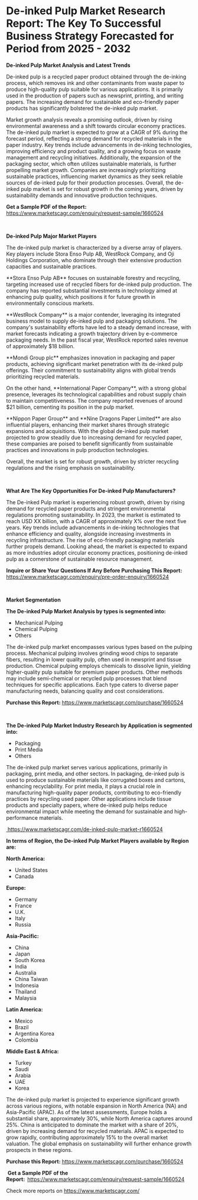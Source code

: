 <p><h1>De-inked Pulp Market Research Report: The Key To Successful Business Strategy Forecasted for Period from 2025 - 2032</h1></p><p><strong>De-inked Pulp Market Analysis and Latest Trends</strong></p>
<p><p>De-inked pulp is a recycled paper product obtained through the de-inking process, which removes ink and other contaminants from waste paper to produce high-quality pulp suitable for various applications. It is primarily used in the production of papers such as newsprint, printing, and writing papers. The increasing demand for sustainable and eco-friendly paper products has significantly bolstered the de-inked pulp market.</p><p>Market growth analysis reveals a promising outlook, driven by rising environmental awareness and a shift towards circular economy practices. The de-inked pulp market is expected to grow at a CAGR of 9% during the forecast period, reflecting a strong demand for recycled materials in the paper industry. Key trends include advancements in de-inking technologies, improving efficiency and product quality, and a growing focus on waste management and recycling initiatives. Additionally, the expansion of the packaging sector, which often utilizes sustainable materials, is further propelling market growth. Companies are increasingly prioritizing sustainable practices, influencing market dynamics as they seek reliable sources of de-inked pulp for their production processes. Overall, the de-inked pulp market is set for robust growth in the coming years, driven by sustainability demands and innovative production techniques.</p></p>
<p><strong>Get a Sample PDF of the Report:&nbsp;</strong> <a href="https://www.marketscagr.com/enquiry/request-sample/1660524?utm_campaign=1869&utm_medium=2&utm_source=Github&utm_content=ia&utm_term=17012025&utm_id=de-inked-pulp">https://www.marketscagr.com/enquiry/request-sample/1660524</a></p>
<p>&nbsp;</p>
<p><strong>De-inked Pulp Major Market Players</strong></p>
<p><p>The de-inked pulp market is characterized by a diverse array of players. Key players include Stora Enso Pulp AB, WestRock Company, and Oji Holdings Corporation, who dominate through their extensive production capacities and sustainable practices. </p><p>**Stora Enso Pulp AB** focuses on sustainable forestry and recycling, targeting increased use of recycled fibers for de-inked pulp production. The company has reported substantial investments in technology aimed at enhancing pulp quality, which positions it for future growth in environmentally conscious markets. </p><p>**WestRock Company** is a major contender, leveraging its integrated business model to supply de-inked pulp and packaging solutions. The company's sustainability efforts have led to a steady demand increase, with market forecasts indicating a growth trajectory driven by e-commerce packaging needs. In the past fiscal year, WestRock reported sales revenue of approximately $18 billion.</p><p>**Mondi Group plc** emphasizes innovation in packaging and paper products, achieving significant market penetration with its de-inked pulp offerings. Their commitment to sustainability aligns with global trends prioritizing recycled materials. </p><p>On the other hand, **International Paper Company**, with a strong global presence, leverages its technological capabilities and robust supply chain to maintain competitiveness. The company reported revenues of around $21 billion, cementing its position in the pulp market.</p><p>**Nippon Paper Group** and **Nine Dragons Paper Limited** are also influential players, enhancing their market shares through strategic expansions and acquisitions. With the global de-inked pulp market projected to grow steadily due to increasing demand for recycled paper, these companies are poised to benefit significantly from sustainable practices and innovations in pulp production technologies. </p><p>Overall, the market is set for robust growth, driven by stricter recycling regulations and the rising emphasis on sustainability.</p></p>
<p>&nbsp;</p>
<p><strong>What Are The Key Opportunities For De-inked Pulp Manufacturers?</strong></p>
<p><p>The De-inked Pulp market is experiencing robust growth, driven by rising demand for recycled paper products and stringent environmental regulations promoting sustainability. In 2023, the market is estimated to reach USD XX billion, with a CAGR of approximately X% over the next five years. Key trends include advancements in de-inking technologies that enhance efficiency and quality, alongside increasing investments in recycling infrastructure. The rise of eco-friendly packaging materials further propels demand. Looking ahead, the market is expected to expand as more industries adopt circular economy practices, positioning de-inked pulp as a cornerstone of sustainable resource management.</p></p>
<p><strong>Inquire or Share Your Questions If Any Before Purchasing This Report:</strong> <a href="https://www.marketscagr.com/enquiry/pre-order-enquiry/1660524?utm_campaign=1869&utm_medium=2&utm_source=Github&utm_content=ia&utm_term=17012025&utm_id=de-inked-pulp">https://www.marketscagr.com/enquiry/pre-order-enquiry/1660524</a></p>
<p>&nbsp;</p>
<p><strong>Market Segmentation</strong></p>
<p><strong>The De-inked Pulp Market Analysis by types is segmented into:</strong></p>
<p><ul><li>Mechanical Pulping</li><li>Chemical Pulping</li><li>Others</li></ul></p>
<p><p>The de-inked pulp market encompasses various types based on the pulping process. Mechanical pulping involves grinding wood chips to separate fibers, resulting in lower quality pulp, often used in newsprint and tissue production. Chemical pulping employs chemicals to dissolve lignin, yielding higher-quality pulp suitable for premium paper products. Other methods may include semi-chemical or recycled pulp processes that blend techniques for specific applications. Each type caters to diverse paper manufacturing needs, balancing quality and cost considerations.</p></p>
<p><strong>Purchase this Report:&nbsp;</strong><a href="https://www.marketscagr.com/purchase/1660524?utm_campaign=1869&utm_medium=2&utm_source=Github&utm_content=ia&utm_term=17012025&utm_id=de-inked-pulp">https://www.marketscagr.com/purchase/1660524</a></p>
<p>&nbsp;</p>
<p><strong>The De-inked Pulp Market Industry Research by Application is segmented into:</strong></p>
<p><ul><li>Packaging</li><li>Print Media</li><li>Others</li></ul></p>
<p><p>The de-inked pulp market serves various applications, primarily in packaging, print media, and other sectors. In packaging, de-inked pulp is used to produce sustainable materials like corrugated boxes and cartons, enhancing recyclability. For print media, it plays a crucial role in manufacturing high-quality paper products, contributing to eco-friendly practices by recycling used paper. Other applications include tissue products and specialty papers, where de-inked pulp helps reduce environmental impact while meeting the demand for sustainable and high-performance materials.</p></p>
<p><a href="https://www.marketscagr.com/de-inked-pulp-market-r1660524?utm_campaign=1869&utm_medium=2&utm_source=Github&utm_content=ia&utm_term=17012025&utm_id=de-inked-pulp">&nbsp;https://www.marketscagr.com/de-inked-pulp-market-r1660524</a></p>
<p><strong>In terms of Region, the De-inked Pulp Market Players available by Region are:</strong></p>
<p>
    <p> <strong> North America: </strong>
        <ul>
            <li>United States</li>
            <li>Canada</li>
        </ul>
        </p> 
    <p> <strong> Europe: </strong>
        <ul>
            <li>Germany</li>
            <li>France</li>
            <li>U.K.</li>
            <li>Italy</li>
            <li>Russia</li>
        </ul>
        </p> 
    <p> <strong> Asia-Pacific: </strong>
        <ul>
            <li>China</li>
            <li>Japan</li>
            <li>South Korea</li>
            <li>India</li>
            <li>Australia</li>
            <li>China Taiwan</li>
            <li>Indonesia</li>
            <li>Thailand</li>
            <li>Malaysia</li>
        </ul>
        </p> 
    <p> <strong> Latin America: </strong>
        <ul>
            <li>Mexico</li>
            <li>Brazil</li>
            <li>Argentina Korea</li>
            <li>Colombia</li>
        </ul>
        </p> 
    <p> <strong> Middle East & Africa: </strong>
        <ul>
            <li>Turkey</li>
            <li>Saudi</li>
            <li>Arabia</li>
            <li>UAE</li>
            <li>Korea</li>
        </ul>
    </p>
    </p>
<p><p>The de-inked pulp market is projected to experience significant growth across various regions, with notable expansion in North America (NA) and Asia-Pacific (APAC). As of the latest assessments, Europe holds a substantial share, approximately 30%, while North America captures around 25%. China is anticipated to dominate the market with a share of 20%, driven by increasing demand for recycled materials. APAC is expected to grow rapidly, contributing approximately 15% to the overall market valuation. The global emphasis on sustainability will further enhance growth prospects in these regions.</p></p>
<p><strong>Purchase this Report: </strong><a href="https://www.marketscagr.com/purchase/1660524?utm_campaign=1869&utm_medium=2&utm_source=Github&utm_content=ia&utm_term=17012025&utm_id=de-inked-pulp">https://www.marketscagr.com/purchase/1660524</a></p>
<p>&nbsp;<strong>Get a Sample PDF of the Report:&nbsp;&nbsp;</strong><a href="https://www.marketscagr.com/enquiry/request-sample/1660524?utm_campaign=1869&utm_medium=2&utm_source=Github&utm_content=ia&utm_term=17012025&utm_id=de-inked-pulp">https://www.marketscagr.com/enquiry/request-sample/1660524</a></p>
<p><strong></strong></p>
<p>Check more reports on <a href="https://www.marketscagr.com/?utm_campaign=1869&utm_medium=2&utm_source=Github&utm_content=ia&utm_term=17012025&utm_id=de-inked-pulp">https://www.marketscagr.com/</a></p>